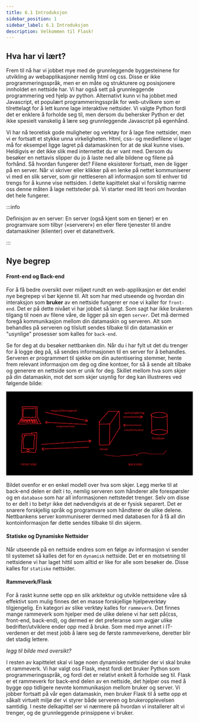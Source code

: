 ```yaml
---
title: 6.1 Introduksjon
sidebar_position: 1
sidebar_label: 6.1 Introduksjon
description: Velkommen til Flask!
---
```



## Hva har vi lært?

Frem til nå har vi jobbet mye med de grunnleggende byggesteinene for utvikling av webapplikasjoner nemlig html og css. Disse er ikke programmeringsspråk, men er en måte og strukturere og posisjonere innholdet en nettside har. Vi har også sett på grunnleggende programmering ved hjelp av python. Alternativt kunn vi ha jobbet med Javascript, et populært programmeringsspråk for web-utvilkere som er tilrettelagt for å lett kunne lage interaktive nettsider. Vi valgte Python fordi det er enklere å forholde seg til, men dersom du behersker Python er det ikke spesielt vanskelig å lære seg grunnleggende Javascript på egenhånd.

Vi har nå teoretisk gode muligheter og verktøy for å lage fine nettsider, men vi er fortsatt et stykke unna virkeligheten. Html, css- og mediefilene vi lager må for eksempel ligge lagret på datamaskinen for at de skal kunne vises. Heldigvis er det ikke slik med internettet du er vant med. Dersom du besøker en nettavis slipper du jo å laste ned alle bildene og filene på forhånd. Så hvordan fungerer det? Filene eksisterer fortsatt, men de ligger på en server. Når vi skriver eller klikker på en lenke på nettet kommuniserer vi med en slik server, som gir nettleseren all informasjon som til enhver tid trengs for å kunne vise nettsiden. I dette kapittelet skal vi forsiktig nærme oss denne måten å lage nettsteder på. Vi starter med litt teori om hvordan det hele fungerer.

:::info

Definisjon av en server: En server (også kjent som en tjener) er en programvare som tilbyr («serverer») en eller flere tjenester til andre datamaskiner (klienter) over et datanettverk.  

:::

## Nye begrep

#### Front-end og Back-end

For å få bedre oversikt over miljøet rundt en web-applikasjon er det endel nye begrepep vi bør kjenne til. Alt som har med utseende og hvordan din interaksjon som **bruker** av en nettside fungerer er noe vi kaller for `front-end`. Det er på dette nivået vi har jobbet så langt. Som sagt har ikke brukeren tilgang til noen av filene våre, de ligger på sin egen `server`. Det må dermed foregå kommunikasjon mellom din datamaskin og serveren. Alt som behandles på serveren og tilslutt sendes tilbake til din datamaskin er "usynlige" prosesser som kalles for `back-end`. 

Se for deg at du besøker nettbanken din. Når du i har fylt ut det du trenger for å logge deg på, så sendes informasjonen til en server for å behandles. Serveren er programmert til sjekke om din autentisering stemmer, hente frem relevant informasjon om deg og dine kontoer, for så å sende alt tilbake og generere en nettside som er unik for deg. Skillet mellom hva som skjer på din datamaskin, mot det som skjer usynlig for deg kan illustreres ved følgende bilde:

![web-app](bilder/webapp.png)

Bildet ovenfor er en enkel modell over hva som skjer. Legg merke til at back-end delen er delt i to, nemlig serveren som hånderer alle forespørsler og en `database` som har all informasjonen nettstedet trenger. Selv om disse to er delt i to betyr ikke det nødvendigvis at de er fysisk separert. Det er snarere forskjellig språk og programvare som håndterer de ulike delene. Nettbankens server kommuniserer dermed med databasen for å få all din kontoinformasjon før dette sendes tilbake til din skjerm.

#### Statiske og Dynamiske Nettsider

Når utseende på en nettside endres som en følge av informasjon vi sender til systemet så kalles det for en `dynamisk` nettside. Det er en motsetning til nettsidene vi har laget hittil som alltid er like for alle som besøker de. Disse kalles for `statiske` nettsider. 

#### Rammeverk/Flask

For å raskt kunne sette opp en slik arkitektur og utvikle nettsidene våre så effektivt som mulig finnes det en masse forskjellige hjelpeverktøy tilgjengelig. En kategori av slike verktøy kalles for `rammeverk`. Det finnes mange rammeverk som hjelper med de ulike delene vi har sett på(css, front-end, back-end), og dermed  er det preferanse som avgjør ulike bedrifter/utviklere ender opp med å bruke. Som med mye annet i IT-verdenen er det mest jobb å lære seg de første rammeverkene, deretter blir det stadig lettere.

*legg til bilde med oversikt?*

I resten av kapittelet skal vi lage noen dynamiske nettsider der vi skal bruke et rammeverk. Vi har valgt oss Flask, mest fordi det bruker Python som programmeringsspråk, og fordi det er relativt enkelt å forholde seg til. Flask er et rammeverk for back-end delen av en nettside, det hjelper oss med å bygge opp tidligere nevnte kommunikasjon mellom bruker og server. Vi jobber fortsatt på vår egen datamaskin, men bruker Flask til å sette opp et såkalt virtuelt miljø der vi styrer både serveren og brukeropplevelsen samtidig. I neste delkapittel ser vi nærmere på hvordan vi installerer alt vi trenger, og de grunnleggende prinsippene vi bruker.